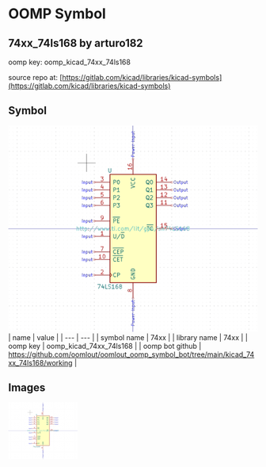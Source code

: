 # OOMP Symbol  
## 74xx_74ls168  by arturo182  
  
oomp key: oomp_kicad_74xx_74ls168  
  
source repo at: [https://gitlab.com/kicad/libraries/kicad-symbols](https://gitlab.com/kicad/libraries/kicad-symbols)  
## Symbol  
  
[![working.png](working_600.png)](working.png)  
| name | value | 
| --- | --- | 
| symbol name | 74xx | 
| library name | 74xx | 
| oomp key | oomp_kicad_74xx_74ls168 | 
| oomp bot github | https://github.com/oomlout/oomlout_oomp_symbol_bot/tree/main/kicad_74xx_74ls168/working | 
## Images  
  
[![working.png](working_140.png)](working.png)  
